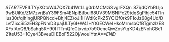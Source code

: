 $START$EVFILTYyXOtxW47QX7b41WtLLg0rbMCMziSvgrFXQr+8Zi/dQYbRLIjo9wBUiKd/ZM7zvrjBuY39FSm4ENpIBjfbul68UV39M6NIFc29tdqSgPlhjc54TInlus30r/qIhIngjURPQNcd+Bhj4EZ/oJl1HWdKcPkZ5YCI3f0rk9F1oJz68g4Ud/DLvfZixcSi5zEH3pFNmD3pajULTy6I+W41HYtGECWeIHkoMrmsbQfBTgmzlzE8XFxIAoQ8/bSahg5R+90IITTmQfeCtxvdp7o9OencQwZosYtqKD4zENohGBe121teU53+1Cye43BveuDIEBoF522Oj/wouIYtnA==$END$